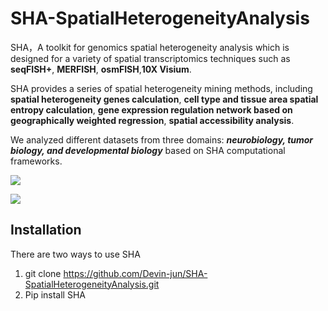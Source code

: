 # SHA-SpatialHeterogeneityAnalysis
SHA，A toolkit for genomics spatial heterogeneity analysis which is designed for a variety of spatial transcriptomics techniques such as **seqFISH+**, **MERFISH**, **osmFISH**,**10X Visium**.

SHA provides a series of spatial heterogeneity mining methods, including **spatial heterogeneity genes calculation**, **cell type and tissue area spatial entropy calculation**, **gene expression regulation network based on geographically weighted regression**, **spatial accessibility analysis**.

We analyzed different datasets from three domains: ***neurobiology, tumor biology, and developmental biology*** based on SHA computational frameworks.

![](https://tva1.sinaimg.cn/large/008i3skNgy1gr4b8i6plcj31hr0u041x.jpg)

![](https://tva1.sinaimg.cn/large/008i3skNgy1gr4cw7xpbsj31e20run6l.jpg)

## Installation

There are two ways to use SHA

1. git clone https://github.com/Devin-jun/SHA-SpatialHeterogeneityAnalysis.git
2. Pip install SHA
